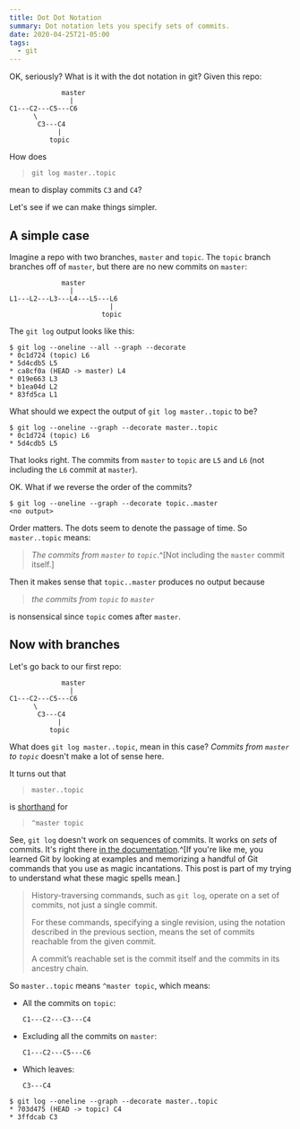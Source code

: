 ```yaml
---
title: Dot Dot Notation
summary: Dot notation lets you specify sets of commits.
date: 2020-04-25T21-05:00
tags:
  - git
---
```


OK, seriously?
What is it with the dot notation in git?
Given this repo:

```
             master
               |
C1---C2---C5---C6
      \
       C3---C4
            |
          topic
```

How does
> `git log master..topic`

mean to display commits `C3` and `C4`?

Let's  see if we can make things
simpler.

## A simple case

Imagine a repo with two branches,
`master` and `topic`.
The `topic` branch branches off
of `master`, but there are
no new commits on `master`:


```
             master
               |
L1---L2---L3---L4---L5---L6
                         |
                       topic
```

The `git log` output looks like this:

``` bash#
$ git log --oneline --all --graph --decorate
* 0c1d724 (topic) L6
* 5d4cdb5 L5
* ca8cf0a (HEAD -> master) L4
* 019e663 L3
* b1ea04d L2
* 83fd5ca L1
```

What should
we expect
the output of
`git log master..topic` to be?

``` bash#
$ git log --oneline --graph --decorate master..topic
* 0c1d724 (topic) L6
* 5d4cdb5 L5
```

That looks right. The commits from
`master` to `topic`
are `L5` and `L6`
(not including the `L6` commit at `master`).

OK. What if we reverse the
order of the commits?

``` bash#
$ git log --oneline --graph --decorate topic..master
<no output>
```

Order matters. The dots seem to denote
the passage of time.
So
`master..topic` means:

>_The commits from `master` to `topic`_.^[Not
including the `master` commit itself.]

Then it makes sense that `topic..master`
produces no output because

>_the commits from `topic` to `master`_

is nonsensical
since `topic` comes after `master`.



## Now with branches

Let's go back to our first repo:

```
             master
               |
C1---C2---C5---C6
      \
       C3---C4
            |
          topic
```

What does `git log master..topic`,
mean in this case? _Commits from `master` to `topic`_
doesn't make a lot of sense here.

It turns out that
> `master..topic`

is
[shorthand](https://git-scm.com/docs/gitrevisions#_dotted_range_notations)
for
> `^master topic`


See, `git log`
doesn't work on
sequences of commits.
It works on _sets_
of commits.
It's right there
[in the documentation](https://git-scm.com/docs/gitrevisions#_specifying_ranges).^[If you're
like me, you learned Git by
looking at examples and
memorizing a handful of Git commands
that you use
as magic incantations.
This post is part of my
trying to understand
what these magic
spells mean.]

> History-traversing commands, such as `git log`,
> operate on a set of commits, not just a single
> commit.
>
> For these commands, specifying a single revision,
> using the notation described in the previous
> section, means the set of commits reachable from
> the given commit.
>
> A commit’s reachable set is the commit itself and
> the commits in its ancestry chain.

So `master..topic` means `^master topic`,
which means:

- All the commits on `topic`:

  ```
  C1---C2---C3---C4
  ```

- Excluding all the commits on `master`:

  ```
  C1---C2---C5---C6
  ```

- Which leaves:

  ```
  C3---C4
  ```

``` bash#
$ git log --oneline --graph --decorate master..topic
* 703d475 (HEAD -> topic) C4
* 3ffdcab C3
```


